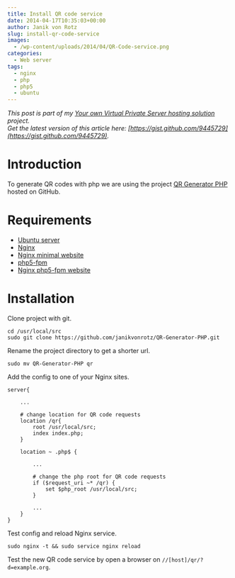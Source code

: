 ```yaml
---
title: Install QR code service
date: 2014-04-17T10:35:03+00:00
author: Janik von Rotz
slug: install-qr-code-service
images:
  - /wp-content/uploads/2014/04/QR-Code-service.png
categories:
  - Web server
tags:
  - nginx
  - php
  - php5
  - ubuntu
---
```

*This post is part of my [Your own Virtual Private Server hosting solution](https://janikvonrotz.ch/your-own-virtual-private-server-hosting-solution/) project.*  
*Get the latest version of this article here: [https://gist.github.com/9445729](https://gist.github.com/9445729).*  

# Introduction

To generate QR codes with php we are using the project [QR Generator PHP](https://github.com/janikvonrotz/QR-Generator-PHP) hosted on GitHub.
<!--more-->


# Requirements

* [Ubuntu server](https://janikvonrotz.ch/2014/03/13/deploy-ubuntu-server/)
* [Nginx](https://janikvonrotz.ch/2014/03/31/install-nginx/)
* [Nginx minimal website](https://janikvonrotz.ch/2014/04/01/nginx-minimal-website/)
* [php5-fpm](https://janikvonrotz.ch/2014/03/20/install-php5-fpm/)
* [Nginx php5-fpm website](https://janikvonrotz.ch/2014/04/11/install-nginx-php5-fpm-website/)

# Installation

Clone project with git.

    cd /usr/local/src
    sudo git clone https://github.com/janikvonrotz/QR-Generator-PHP.git

Rename the project directory to get a shorter url.

    sudo mv QR-Generator-PHP qr

Add the config to one of your Nginx sites.


```
server{
    
    ...
    
    # change location for QR code requests
    location /qr{
        root /usr/local/src;
        index index.php;
    }
    
    location ~ .php$ {
        
        ...
        
        # change the php root for QR code requests
        if ($request_uri ~* /qr) {
            set $php_root /usr/local/src;
        }
        
        ...
    }
}
```

Test config and reload Nginx service.

    sudo nginx -t && sudo service nginx reload

Test the new QR code service by open a browser on `//[host]/qr/?d=example.org`.